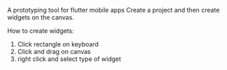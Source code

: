 A prototyping tool for flutter mobile apps
Create a project and then create widgets on the canvas.

How to create widgets:

1. Click rectangle on keyboard
2. Click and drag on canvas
3. right click and select type of widget